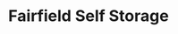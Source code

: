---
title: "Fairfield Self Storage"
url: /virginia-beach/fairfield-self-storage-lord-dunmore-drive/
shop: storage rental
---